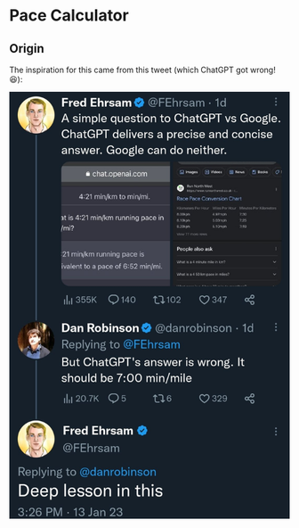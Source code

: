 # Pace Calculator

## Origin

The inspiration for this came from this tweet (which ChatGPT got wrong! 😆):

<img src="chatgpt-pace-convert.jpg">


